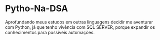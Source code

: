 # Pytho-Na-DSA
Aprofundando meus estudos em outras linguagens decidir me aventurar com Python, já que tenho vivência com SQL SERVER, porque expandir os conhecimentos para possíveis automações.
